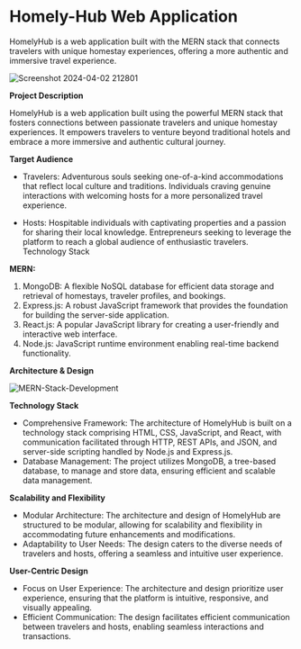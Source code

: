 # Homely-Hub Web Application

HomelyHub is a web application built with the MERN stack that connects travelers with unique homestay experiences, offering a more authentic and immersive travel experience.

![Screenshot 2024-04-02 212801](https://github.com/darshan2332/Homely-Hub-Web-Application/assets/146100584/78c372b0-4d0a-49d5-8663-8923a5c852f2)

**Project Description**

HomelyHub is a web application built using the powerful MERN stack that fosters connections between passionate travelers and unique homestay experiences. It empowers travelers to venture beyond traditional hotels and embrace a more immersive and authentic cultural journey.

**Target Audience**

- Travelers:
Adventurous souls seeking one-of-a-kind accommodations that reflect local culture and traditions.
Individuals craving genuine interactions with welcoming hosts for a more personalized travel experience.

- Hosts:
Hospitable individuals with captivating properties and a passion for sharing their local knowledge.
Entrepreneurs seeking to leverage the platform to reach a global audience of enthusiastic travelers.
Technology Stack

**MERN:**
1. MongoDB: A flexible NoSQL database for efficient data storage and retrieval of homestays, traveler profiles, and bookings.
2. Express.js: A robust JavaScript framework that provides the foundation for building the server-side application.
3. React.js: A popular JavaScript library for creating a user-friendly and interactive web interface.
4. Node.js: JavaScript runtime environment enabling real-time backend functionality.

**Architecture & Design**

![MERN-Stack-Development](https://github.com/darshan2332/Homely-Hub-Web-Application/assets/146100584/6268a705-57df-421b-9915-0538e24fa720)

**Technology Stack**
- Comprehensive Framework: The architecture of HomelyHub is built on a technology stack 
comprising HTML, CSS, JavaScript, and React, with communication facilitated through HTTP, REST 
APIs, and JSON, and server-side scripting handled by Node.js and Express.js.
- Database Management: The project utilizes MongoDB, a tree-based database, to manage and store 
data, ensuring efficient and scalable data management.

**Scalability and Flexibility**
- Modular Architecture: The architecture and design of HomelyHub are structured to be modular, 
allowing for scalability and flexibility in accommodating future enhancements and modifications.
- Adaptability to User Needs: The design caters to the diverse needs of travelers and hosts, offering a 
seamless and intuitive user experience.

**User-Centric Design**
- Focus on User Experience: The architecture and design prioritize user experience, ensuring that the 
platform is intuitive, responsive, and visually appealing.
- Efficient Communication: The design facilitates efficient communication between travelers and hosts, 
enabling seamless interactions and transactions.

